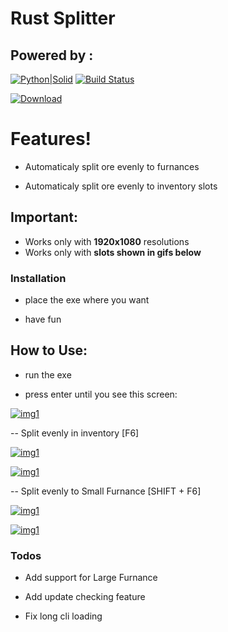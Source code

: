 # **Rust Splitter**
## Powered by :
[![Python|Solid](https://i.imgur.com/VgBng7S.png)]()     [![Build Status](https://i.imgur.com/nvYOf83.png)]()                       

[![Download](https://i.imgur.com/KfimRIk.png)](https://github.com/Pitu7944/rustsplitter/releases/download/v0.1/rust_splitter.exe)

# **Features!**

  - Automaticaly split ore evenly to furnances
  
  - Automaticaly split ore evenly to inventory slots
  
## **Important:**
- Works only with **1920x1080** resolutions
- Works only with **slots shown in gifs below**

### Installation

- place the exe where you want

- have fun

## **How to Use:**

- run the exe

- press enter until you see this screen:

[![img1](https://i.imgur.com/4DHPbyb.png)]()

-- Split evenly in inventory [F6]

[![img1](https://media3.giphy.com/media/Qw2eIo8CTtxQbPja86/giphy.gif)]()

[![img1](https://media1.giphy.com/media/lTSEE8YD0xUHE5R6wm/giphy.gif)]()

-- Split evenly to Small Furnance [SHIFT + F6]

[![img1](https://media2.giphy.com/media/kDHJekJ9GcyhKFv5kU/giphy.gif)]()

[![img1](https://media3.giphy.com/media/ZCBycDcxdlfDLWztm7/giphy.gif)]()

### Todos

 - Add support for Large Furnance
 
 - Add update checking feature
 
 - Fix long cli loading
